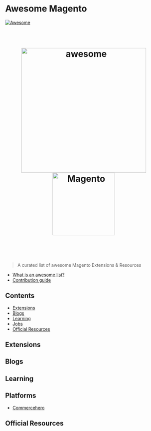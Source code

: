 # Awesome Magento 

[![Awesome](https://cdn.rawgit.com/sindresorhus/awesome/d7305f38d29fed78fa85652e3a63e154dd8e8829/media/badge.svg)](https://github.com/sindresorhus/awesome)

<h1 align="center">
	<br>
	<img width="400" src="https://cdn.rawgit.com/sindresorhus/awesome/master/media/logo.svg" alt="awesome">
  	<img width="200" src="http://logonoid.com/images/magento-logo.png" alt="Magento">
	<br>
	<br>
	<br>
</h1>

> A curated list of awesome Magento Extensions & Resources

- [What is an awesome list?](awesome.md)
- [Contribution guide](contributing.md)


## Contents

- [Extensions](#extensions)
- [Blogs](#blogs)
- [Learning](#learning)
- [Jobs](#jobs)
- [Official Resources](#official)


## Extensions

## Blogs

## Learning

## Platforms

- [Commercehero](https://commercehero.io/)

## Official Resources
